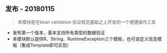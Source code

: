## 发布 - 20180115
> 本模块是在bean validation 验证规范基础之上开发的一个便捷操作工具
+ 发布第一个版本，基本支持所有类型的数据验证
+ 本模块默认提供R、String、RuntimeException三个模板，也可自定义信息模板（集成Template即可实现）